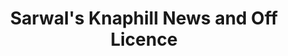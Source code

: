 ---
title: "Sarwal's Knaphill News and Off Licence"
url: /knaphill-woking/sarwals-knaphill-news-and-off-licence/
shop: newsagent
---